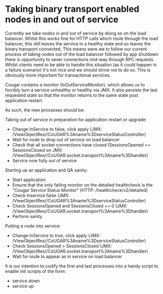 ---
---
# Taking binary transport enabled nodes in and out of service

Currently we take nodes in and out of service by doing so on the load balancer. Whilst this works fine for HTTP calls
which route through the load balancer, this still leaves the service in a healthy state and so leaves the binary transport
connected. This means were we to follow our current process of taking nodes out of the load balancer followed by app shutdown
there is opportunity to sever connections mid-way through RPC requests. Whilst clients need to be able to handle this
situation (as it could happen in a failure scenario) it's not nice and we should strive not to do so. This is obviously
more important for transactional services.

Cougar contains a monitor (InOutServiceMonitor), which allows us to forcibly turn a service unhealthy or healthy via JMX.
It also persists the last requested state so that the monitor returns to the same state post application restart.

As such, the new processes should be:

Taking out of service in preparation for application restart or upgrade:

* Change InService to false, click apply (JMX: /ViewObjectRes//CoUGAR%3Aname%3DserviceStatusController)
* Wait for node to drop out of service on load balancer
* Check that all socket connections have closed (SessionsOpened == SessionsClosed on JMX: /ViewObjectRes//CoUGAR.socket.transport%3Aname%3Dhandler)
* Service now fully out of service

Starting up an application and QA sanity:

* Start application
* Ensure that the only failing monitor on the detailed healthcheck is the "Cougar Service Status Monitor" (HTTP: /healthcheck/v2/detailed)
* Check Inservice false (JMX: /ViewObjectRes//CoUGAR%3Aname%3DserviceStatusController)
* Check SessionsOpened and SessionsClosed == 0 (JMX: /ViewObjectRes//CoUGAR.socket.transport%3Aname%3Dhandler)
* Perform sanity

Putting a node into service:

* Change InService to true, click apply (JMX: /ViewObjectRes//CoUGAR%3Aname%3DserviceStatusController)
* Check SessionsOpened > SessionsClosed (JMX: /ViewObjectRes//CoUGAR.socket.transport%3Aname%3Dhandler)
* Wait for node to appear as in service on load balancer

It is our intention to codify the first and last processes into a handy script to enable init scripts of the form:

* service <xyz> down
* service <xyz> up